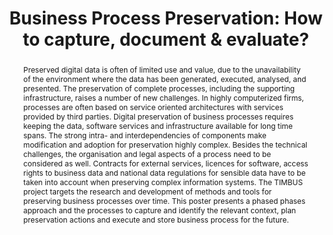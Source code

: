 ---
abstract: Preserved digital data is often of limited use and value, due to the unavailability
  of the environment where the data has been generated, executed, analysed, and presented.
  The preservation of complete processes, including the supporting infrastructure,
  raises a number of new challenges. In highly computerized firms, processes are often
  based on service oriented architectures with services provided by third parties.
  Digital preservation of business processes requires keeping the data, software services
  and infrastructure available for long time spans. The strong intra- and interdependencies
  of components make modification and adoption for preservation highly complex. Besides
  the technical challenges, the organisation and legal aspects of a process need to
  be considered as well. Contracts for external services, licences for software, access
  rights to business data and national data regulations for sensible data have to
  be taken into account when preserving complex information systems. The TIMBUS project
  targets the research and development of methods and tools for preserving business
  processes over time. This poster presents a phased phases approach and the processes
  to capture and identify the relevant context, plan preservation actions and execute
  and store business process for the future.
creators:
- Strodl, Stephan
- Draws, Daniel
- Antunes, Goncalo
- Rauber, Andreas
date: null
document_url: https://services.phaidra.univie.ac.at/api/object/o:293867/download
grand_parent: iPRES
institutions: []
keywords:
- ischool
- toronto
- canada
- digital preservation
- business process
- preservation infrastructure
- information systems
landing_page_url: https://phaidra.univie.ac.at/o:293867
language: eng
layout: publication
license: CC BY-NC-SA 3.0 AT
notes_url: null
parent: iPRES 2012
presentation_url: null
publication_type: poster
size: 886533
source_name: iPRES
title: 'Business Process Preservation: How to capture, document & evaluate?'
year: 2012
---